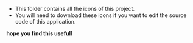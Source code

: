 + This folder contains all the icons of this project.
+ You will need to download these icons if you want to edit the source code of this application.

**hope you find this usefull**
